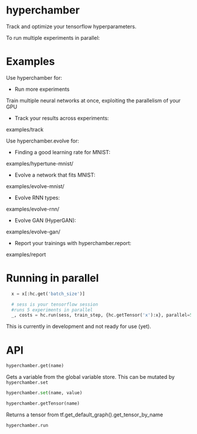 # hyperchamber
Track and optimize your tensorflow hyperparameters.

To run multiple experiments in parallel:

# Examples

Use hyperchamber for:

* Run more experiments

Train multiple neural networks at once, exploiting the parallelism of your GPU

* Track your results across experiments:

examples/track

Use hyperchamber.evolve for:

* Finding a good learning rate for MNIST:

examples/hypertune-mnist/

* Evolve a network that fits MNIST:

examples/evolve-mnist/

* Evolve RNN types:

examples/evolve-rnn/

* Evolve GAN (HyperGAN):

examples/evolve-gan/

* Report your trainings with hyperchamber.report:

examples/report

# Running in parallel
```python
  x = x[:hc.get('batch_size')]

  # sess is your tensorflow session
  #runs 5 experiments in parallel
  _, costs = hc.run(sess, train_step, {hc.getTensor('x'):x}, parallel=5)
```

This is currently in development and not ready for use (yet).




# API

```python
hyperchamber.get(name)
```

Gets a variable from the global variable store.  This can be mutated by `hyperchamber.set`

```python
hyperchamber.set(name, value)
```

```python
hyperchamber.getTensor(name)
```
Returns a tensor from tf.get_default_graph().get_tensor_by_name

```python
hyperchamber.run
```



